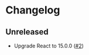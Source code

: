 # Changelog

## Unreleased
- Upgrade React to 15.0.0
([#2](https://github.com/fs/backbone-base/pull/2))
